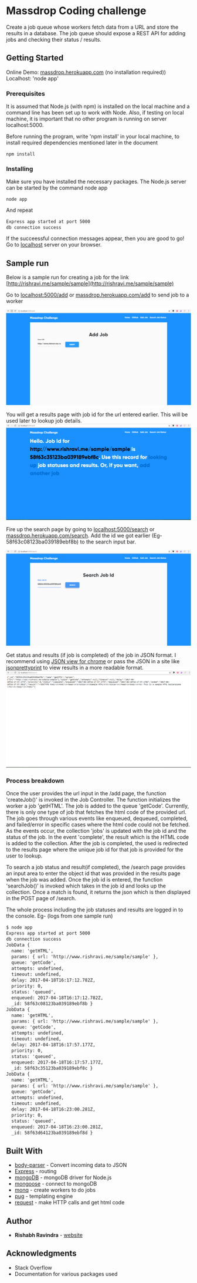 # Massdrop Coding challenge

Create a job queue whose workers fetch data from a URL and store the results in a database.  The job queue should expose a REST API for adding jobs and checking their status / results.

## Getting Started

Online Demo: [massdrop.herokuapp.com](https://massdrop.herokuapp.com) (no installation required))
Localhost: 'node app' 

### Prerequisites

It is assumed that Node.js (with npm) is installed on the local machine and a command line has been set up to work with Node. Also, if testing on local machine, it is important that no other program is running on server localhost:5000.

Before running the program, write 'npm install' in your local machine, to install required dependencies mentioned later in the document

```
npm install
```

### Installing

Make sure you have installed the necessary packages. The Node.js server can be started by the command node app

```
node app
```

And repeat

```
Express app started at port 5000
db connection success
```

If the succeessful connection messages appear, then you are good to go! Go to [localhost](http://localhost:5000/add) server on your browser.

## Sample run
Below is a sample run for creating a job for the link [http://rishravi.me/sample/sample](http://rishravi.me/sample/sample)


Go to [localhost:5000/add](http://localhost:5000/add) or [massdrop.herokuapp.com/add](https://massdrop.herokuapp.com/add) to send job to a worker

![Add job to queue](https://github.com/Rishabhravindra/jobdrop/blob/master/public/img/addJob.PNG)


You will get a results page with job id for the url entered earlier. This will be used later to lookup job details.
![Job details](https://github.com/Rishabhravindra/jobdrop/blob/master/public/img/jobId.PNG)


Fire up the search page by going to [localhost:5000/search](http://localhost:5000/search) or [massdrop.herokuapp.com/search](https://massdrop.herokuapp.com/search). Add the id we got earlier (Eg- 58f63c08123ba039189ebf8b) to the search input bar.

![Search page](https://github.com/Rishabhravindra/jobdrop/blob/master/public/img/searchjob.PNG)


Get status and results (if job is completed) of the job in JSON format. I recommend using [JSON view for chrome](https://chrome.google.com/webstore/detail/jsonview/chklaanhfefbnpoihckbnefhakgolnmc?hl=en) or pass the JSON in a site like [jsonprettyprint](http://jsonprettyprint.com/) to view results in a more readable format.
![Search results](https://github.com/Rishabhravindra/jobdrop/blob/master/public/img/jobresult.PNG) 

### Process breakdown

Once the user provides the url input in the /add page, the function 'createJob()' is invoked in the Job Controller. The function initializes the worker a job 'getHTML'. The job is added to the queue 'getCode'. Currently, there is only one type of job that fetches the html code of the provided url. The job goes through various events like enqueued, dequeued, completed, and failed/error in specific cases where the html code could not be fetched. As the events occur, the collection 'jobs' is updated with the job id and the status of the job. In the event 'complete', the result which is the HTML code is added to the collection. After the job is completed, the used is redirected to the results page where the unique job id for that job is provided for the user to lookup.  

To search a job status and result(if completed), the /search page provides an input area to enter the object id that was provided in the results page when the job was added. Once the job id is entered, the function 'searchJob()' is invoked which takes in the job id and looks up the collection. Once a match is found, it returns the json which is then displayed in the POST page of /search. 

The whole process including the job statuses and results are logged in to the console. 
Eg- (logs from one sample run)
```
$ node app
Express app started at port 5000
db connection success
JobData {
  name: 'getHTML',
  params: { url: 'http://www.rishravi.me/sample/sample' },
  queue: 'getCode',
  attempts: undefined,
  timeout: undefined,
  delay: 2017-04-18T16:17:12.782Z,
  priority: 0,
  status: 'queued',
  enqueued: 2017-04-18T16:17:12.782Z,
  _id: 58f63c08123ba039189ebf8b }
JobData {
  name: 'getHTML',
  params: { url: 'http://www.rishravi.me/sample/sample' },
  queue: 'getCode',
  attempts: undefined,
  timeout: undefined,
  delay: 2017-04-18T16:17:57.177Z,
  priority: 0,
  status: 'queued',
  enqueued: 2017-04-18T16:17:57.177Z,
  _id: 58f63c35123ba039189ebf8c }
JobData {
  name: 'getHTML',
  params: { url: 'http://www.rishravi.me/sample/sample' },
  queue: 'getCode',
  attempts: undefined,
  timeout: undefined,
  delay: 2017-04-18T16:23:00.281Z,
  priority: 0,
  status: 'queued',
  enqueued: 2017-04-18T16:23:00.281Z,
  _id: 58f63d64123ba039189ebf8d }
```

## Built With

* [body-parser](https://www.npmjs.com/package/body-parser) - Convert incoming data to JSON
* [Express](http://expressjs.com/) - routing 
* [mongoDB](https://www.npmjs.com/package/mongodb) - mongoDB driver for Node.js
* [mongoose](http://mongoosejs.com/) - connect to mongoDB
* [monq](https://github.com/scttnlsn/monq) - create workers to do jobs
* [pug](https://pugjs.org/api/getting-started.html) - templating engine
* [request](https://www.npmjs.com/package/request) - make HTTP calls and get html code


## Author

* **Rishabh Ravindra** - [website](http://rishravi.me)

## Acknowledgments

* Stack Overflow
* Documentation for various packages used

